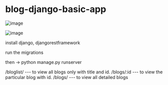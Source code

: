 # blog-django-basic-app
![image](https://user-images.githubusercontent.com/43976460/172157847-7cecffec-a770-4f07-ac93-b8d2ab1ecefc.png)

![image](https://user-images.githubusercontent.com/43976460/172157921-9da10d52-a2d5-4394-accc-6aecc12ecf39.png)

install django, djangorestframework

run the migrations

then -> python manage.py runserver

/bloglist/     --- to view all blogs only with title and id.
/blogs/:id     ---  to view the particular blog with id.
/blogs/        ---  to view all detailed blogs


